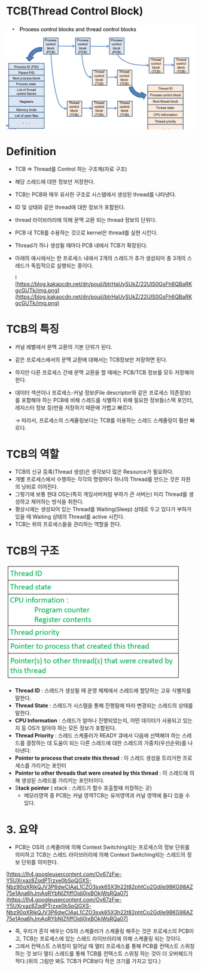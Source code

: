 # TCB(Thread Control Block)

![Untitled](TCB(Thread_Control_Block)/Untitled.png)

# Definition

- TCB ⇒ Thread를 Control 하는 구조체(자료 구조)
- 해당 스레드에 대한 정보만 저장한다.
- TCB는 PCB와 매우 유사한 구조로 시스템에서 생성된 thread를 나타낸다.
- ID 및 상태와 같은 thread에 대한 정보가 포함된다.
- thread 라이브러리에 의해 문맥 교환 되는 thread 정보의 단위다.
- PCB 내 TCB를 수용하는 것으로 kernel은 thread를 실현 시킨다.
- Thread가 하나 생성될 때마다 PCB 내에서 TCB가 확장된다.
- 아래의 예시에서는 한 프로세스 내에서 2개의 스레드가 추가 생성되어 총 3개의 스레드가 독립적으로 실행되는 중이다.
    
    ![https://blog.kakaocdn.net/dn/pouij/btrHaUySUkZ/22UlS0GsFh6QBaRKgcGUTk/img.png](https://blog.kakaocdn.net/dn/pouij/btrHaUySUkZ/22UlS0GsFh6QBaRKgcGUTk/img.png)
    

# TCB의 특징

- 커널 레벨에서 문맥 교환의 기본 단위가 된다.
- 같은 프로세스에서의 문맥 교환에 대해서는 TCB정보만 저장하면 된다.
- 하지만 다른 프로세스 간에 문맥 교환을 할 때에는 PCB/TCB 정보를 모두 저장해야 한다.
- 데이터 섹션이나 프로세스-커널 정보(File descriptor와 같은 프로세스 의존정보)를 포함해야 하는 PCB에 비해 스레드를 식별하기 위해 필요한 정보들(스택 포인터, 레지스터 정보 등)만을 저장하기 때문에 가볍고 빠르다.
    
    → 따라서, 프로세스의 스케쥴링보다는 TCB를 이용하는 스레드 스케쥴링이 훨씬 빠르다.
    

# TCB의 역할

- TCB의 신규 등록(Thread 생성)은 생각보다 많은 Resource가 필요하다.
- 개별 프로세스에서 수행하는 각각의 명령마다 하나의 Thread를 만드는 것은 자원의 낭비로 이어진다.
- 그렇기에 보통 현대 OS는(특히 게임서버처럼 부하가 큰 서버는) 미리 Thread를 생성하고 제어하는 방식을 취한다.
- 평상시에는 생성되어 있는 Thread를 Waiting(Sleep) 상태로 두고 있다가 부하가 있을 때 Waiting 상태의 Thread를 active 시킨다.
- TCB는 위의 프로세스들을 관리하는 역할을 한다.

# TCB의 구조

![Untitled](TCB(Thread_Control_Block)/Untitled1.png)

- **Thread ID** : 스레드가 생성될 때 운영 체제에서 스레드에 할당하는 고유 식별자를 말한다.
- **Thread State** : 스레드가 시스템을 통해 진행됨에 따라 변경되는 스레드의 상태를 말한다.
- **CPU Information** : 스레드가 얼마나 진행되었는지, 어떤 데이터가 사용되고 있는지 등 OS가 알아야 하는 모든 정보가 포함된다.
- **Thread Priority** : 스레드 스케줄러가 READY 큐에서 다음에 선택해야 하는 스레드를 결정하는 데 도움이 되는 다른 스레드에 대한 스레드의 가중치(우선순위)를 나타낸다.
- **Pointer to process that create this thread** : 이 스레드 생성을 트리거한 프로세스를 가리키는 포인터
- **Pointer to other threads that were created by this thread** : 이 스레드에 의해 생성된 스레드를 가리키는 포인터이다.
- S**tack pointer** ( stack : 스레드가 함수 호출할때 저장하는 곳)
    - 메모리영역 중 PCB는 커널 영역TCB는 유저영역과 커널 영역에 둘다 있을 수 있다.

# 3. 요약

- PCB는 OS의 스케줄러에 의해 Context Switching되는 프로세스의 정보 단위를 의미하고 TCB는 스레드 라이브러리에 의해 Context Switching되는 스레드의 정보 단위를 의미한다.

[https://lh4.googleusercontent.com/Ov67zFw-Y5UXrxaz8ZqdPTrzxe0bSpQGXS-Nbz90qXRikQJV3P6dwClAaL1CZO3sxk65X3h22t82phtCo2GdjIe98KG98AZ75e1Ana6hJmAqRYbNIZfjffOidi0jxBOkjWsRQa07](https://lh4.googleusercontent.com/Ov67zFw-Y5UXrxaz8ZqdPTrzxe0bSpQGXS-Nbz90qXRikQJV3P6dwClAaL1CZO3sxk65X3h22t82phtCo2GdjIe98KG98AZ75e1Ana6hJmAqRYbNIZfjffOidi0jxBOkjWsRQa07)

- 즉, 우리가 흔히 배우는 OS의 스케줄러가 스케줄링 해주는 것은 프로세스의 PCB이고, TCB는 프로세스에 있는 스레드 라이브러리에 의해 스케줄링 되는 것이다.
- 그래서 컨텍스트 스위칭이 일어날 때 멀티 프로세스를 통해 PCB를 컨텍스트 스위칭 하는 것 보다 멀티 스레드를 통해 TCB를 컨텍스트 스위칭 하는 것이 더 오버헤드가 적다.(위의 그림만 봐도 TCB가 PCB보다 작은 크기를 가지고 있다.)